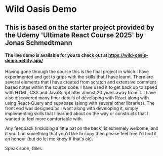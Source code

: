 # Wild Oasis Demo

## This is based on the starter project provided by the Udemy 'Ultimate React Course 2025' by Jonas Schmedtmann

#### The live demo is available for you to check out at https://wild-oasis-demo.netlify.app/

Having gone through the course this is the final project in which I have experimented and got to grips with the skills that I have learnt. There are several elements that I have created from scratch and extensive comment based notes within the source code. I have used it to get back up to speed with HTML, CSS and JavaScript after almost 20 years away from it. I have also discovered many finer details of developing with React along with using React-Query and supabase (along with several other libraries). The front end was designed as I went along with developing it, simply implementing skills that I learned about on the way or constructs that I wanted to feel more comfortable with.

Any feedback (including a little pat on the back) is extremely welcome, and if you find something that you'd like to copy then please feel free I'd find it an honour (but do let me know if that's ok).

Speak soon, Giles.

